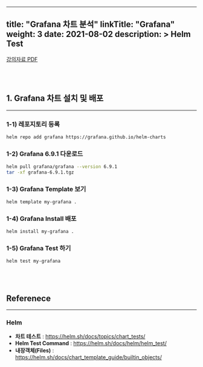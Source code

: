 
---
title: "Grafana 차트 분석"
linkTitle: "Grafana"
weight: 3
date: 2021-08-02
description: >
  Helm Test
---

<div class="mx-auto">
	<a class="btn btn-lg btn-secondary mr-3 mb-4" href="/documents/helm/sample/Grafana.pdf" download>
		강의자료 PDF <i class="fas fa-download ml-2"></i>
	</a>
</div>

<br/><br/>



## 1. Grafana 차트 설치 및 배포

---

### 1-1) 레포지토리 등록

```sh
helm repo add grafana https://grafana.github.io/helm-charts
```

### 1-2) Grafana 6.9.1 다운로드

```sh
helm pull grafana/grafana --version 6.9.1
tar -xf grafana-6.9.1.tgz
```

### 1-3) Grafana Template 보기

```sh
helm template my-grafana .
```

### 1-4) Grafana Install 배포

```sh
helm install my-grafana .
```

### 1-5) Grafana Test 하기

```sh
helm test my-grafana
```


<br/>
<br/>


## Referenece
---

### __Helm__
  - __차트 테스트__ : <https://helm.sh/docs/topics/chart_tests/>
  - __Helm Test Command__ : <https://helm.sh/docs/helm/helm_test/>
  - __내장객체(Files)__ : <https://helm.sh/docs/chart_template_guide/builtin_objects/>
  